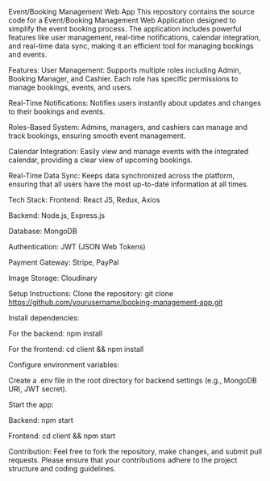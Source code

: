 Event/Booking Management Web App
This repository contains the source code for a Event/Booking Management Web Application designed to simplify the event booking process. The application includes powerful features like user management, real-time notifications, calendar integration, and real-time data sync, making it an efficient tool for managing bookings and events.

Features:
User Management: Supports multiple roles including Admin, Booking Manager, and Cashier. Each role has specific permissions to manage bookings, events, and users.

Real-Time Notifications: Notifies users instantly about updates and changes to their bookings and events.

Roles-Based System: Admins, managers, and cashiers can manage and track bookings, ensuring smooth event management.

Calendar Integration: Easily view and manage events with the integrated calendar, providing a clear view of upcoming bookings.

Real-Time Data Sync: Keeps data synchronized across the platform, ensuring that all users have the most up-to-date information at all times.

Tech Stack:
Frontend: React JS, Redux, Axios

Backend: Node.js, Express.js

Database: MongoDB

Authentication: JWT (JSON Web Tokens)

Payment Gateway: Stripe, PayPal

Image Storage: Cloudinary

Setup Instructions:
Clone the repository:
git clone https://github.com/yourusername/booking-management-app.git

Install dependencies:

For the backend: npm install

For the frontend: cd client && npm install

Configure environment variables:

Create a .env file in the root directory for backend settings (e.g., MongoDB URI, JWT secret).

Start the app:

Backend: npm start

Frontend: cd client && npm start

Contribution:
Feel free to fork the repository, make changes, and submit pull requests. Please ensure that your contributions adhere to the project structure and coding guidelines.
